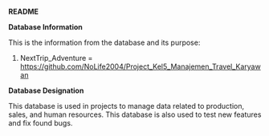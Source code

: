 **README**

**Database Information**

This is the information from the database and its purpose:
1. NextTrip_Adventure = https://github.com/NoLife2004/Project_Kel5_Manajemen_Travel_Karyawan

**Database Designation**

This database is used in projects to manage data related to production, sales, and human resources. This database is also used to test new features and fix found bugs.
